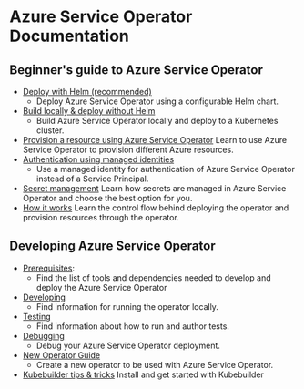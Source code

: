 # Azure Service Operator Documentation

## Beginner's guide to Azure Service Operator

- [Deploy with Helm (recommended)](helmdeploy.md)
    - Deploy Azure Service Operator using a configurable Helm chart.
- [Build locally & deploy without Helm](deploy.md)
    - Build Azure Service Operator locally and deploy to a Kubernetes cluster.
- [Provision a resource using Azure Service Operator](resourceprovision.md) Learn to use Azure Service Operator to provision different Azure resources.
- [Authentication using managed identities](managedidentity.md)
    - Use a managed identity for authentication of Azure Service Operator instead of a Service Principal.
- [Secret management](secrets.md) Learn how secrets are managed in Azure Service Operator and choose the best option for you.
- [How it works](controlflow.md) Learn the control flow behind deploying the operator and provision resources through the operator.

## Developing Azure Service Operator

- [Prerequisites](prereqs.md):
    - Find the list of tools and dependencies needed to develop and deploy the Azure Service Operator
- [Developing](development.md)
    - Find information for running the operator locally.
- [Testing](testing.md)
    - Find information about how to run and author tests.
- [Debugging](debugging.md)
    - Debug your Azure Service Operator deployment.
- [New Operator Guide](newoperatorguide.md)
    - Create a new operator to be used with Azure Service Operator.
- [Kubebuilder tips & tricks](kubebuilder.md) Install and get started with Kubebuilder
